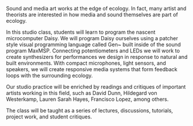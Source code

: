 Sound and media art works at the edge of ecology. In fact, many artist and theorists are interested in how media and sound themselves are part of ecology.

In this studio class, students will learn to program the nascent microcomputer Daisy. We will program Daisy ourselves using a patcher style visual programming language called Gen~ built inside of the sound program MaxMSP. Connecting potentiometers and LEDs we will work to create synthesizers for performances we design in response to natural and built environments. With compact microphones, light sensors, and speakers, we will create responsive media systems that form feedback loops with the surrounding ecology.

Our studio practice will be enriched by readings and critiques of important artists working in this field, such as David Dunn, Hildegard von Westerkamp, Lauren Sarah Hayes, Francisco Lopez, among others.

The class will be taught as a series of lectures, discussions, tutorials, project work, and student critiques.
